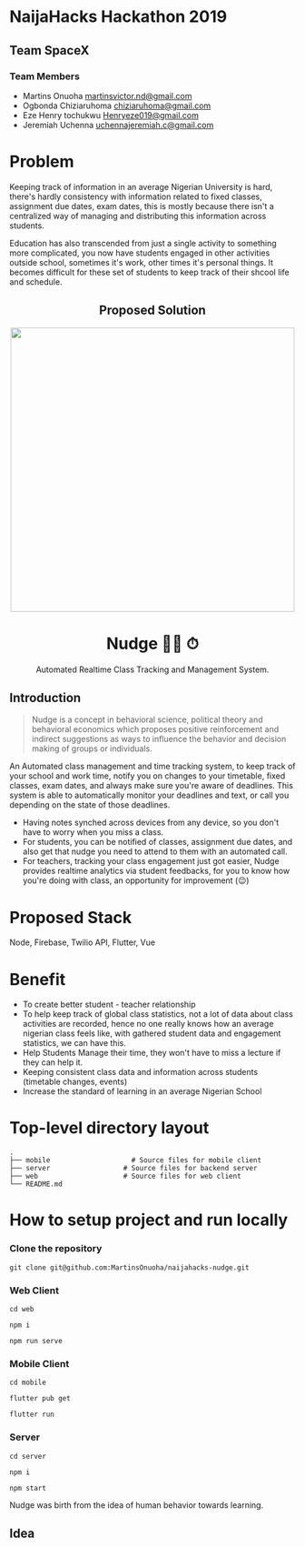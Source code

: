 # NaijaHacks Hackathon 2019

## Team SpaceX

### Team Members
- Martins Onuoha martinsvictor.nd@gmail.com
- Ogbonda Chiziaruhoma chiziaruhoma@gmail.com
- Eze Henry tochukwu Henryeze019@gmail.com
- Jeremiah Uchenna uchennajeremiah.c@gmail.com


# Problem
Keeping track of information in an average Nigerian University is hard, there's hardly consistency with information related to fixed classes, assignment due dates, exam dates, this is mostly because there isn't a centralized way of managing and distributing this information across students.
<p>
  Education has also transcended from just a single activity to something more complicated, you now have students engaged in other activities outside school, sometimes it's work, other times it's personal things. It becomes difficult for these set of students to keep track of their shcool life and schedule.
</p>

<div align="center">
  <h2>Proposed Solution</h2>
</div>

<div align="center">
    <img width="500" src="https://github.com/MartinsOnuoha/naijahacks-nudge/blob/day1-intro/designs/nudge.jpeg">
    <h1>Nudge 🤙🏼 ⏱</h1>
    <p align="center">
        <p>Automated Realtime Class Tracking and Management System.</p>
    </p>
</div>

## Introduction
> Nudge is a concept in behavioral science, political theory and behavioral economics which proposes positive reinforcement and indirect suggestions as ways to influence the behavior and decision making of groups or individuals.


An Automated class management and time tracking system, to keep track of your school and work time, notify you on changes to your timetable, fixed classes, exam dates, and always make sure you're aware of deadlines. This system is able to automatically monitor your deadlines and text, or call you depending on the state of those deadlines.

  - Having notes synched across devices from any device, so you don't have to worry when you miss a class.
  - For students, you can be notified of classes, assignment due dates, and also get that nudge you need to attend to them with an automated call.
  - For teachers, tracking your class engagement just got easier, Nudge provides realtime analytics via student feedbacks, for you to know how you're doing with class, an opportunity for improvement (😉)


# Proposed Stack

Node, Firebase, Twilio API, Flutter, Vue

# Benefit

- To create better student - teacher relationship
- To help keep track of global class statistics, not a lot of data about class activities are recorded, hence no one really knows how an average nigerian class feels like, with gathered student data and engagement statistics, we can have this.
- Help Students Manage their time, they won't have to miss a lecture if they can help it.
- Keeping consistent class data and information across students (timetable changes, events)
- Increase the standard of learning in an average Nigerian School


# Top-level directory layout

    .
    ├── mobile                    # Source files for mobile client
    ├── server                  # Source files for backend server
    ├── web                     # Source files for web client
    └── README.md


# How to setup project and run locally

### Clone the repository

```
git clone git@github.com:MartinsOnuoha/naijahacks-nudge.git
```

### Web Client
```
cd web
```

```
npm i

```

```
npm run serve
```

### Mobile Client
```
cd mobile
```

```
flutter pub get
```

```
flutter run
```

### Server
```
cd server
```

```
npm i
```

```
npm start
```




Nudge was birth from the idea of human behavior towards learning.

## Idea
